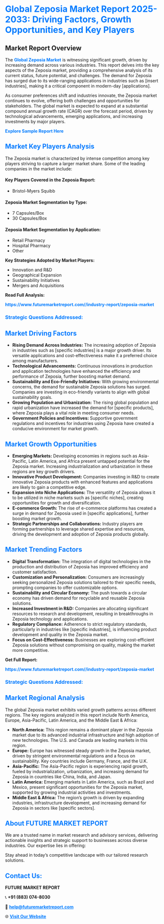 <h1 style="color: #007BFF;">Global Zeposia Market Report 2025-2033: Driving Factors, Growth Opportunities, and Key Players</h1>

<section id="overview">
<h2>Market Report Overview</h2>
<p>The <a href="https://www.futuremarketreport.com//industry-report/zeposia-market" style="color: #007BFF; text-decoration: none;"><strong>Global Zeposia Market</strong></a> is witnessing significant growth, driven by increasing demand across various industries. This report delves into the key aspects of the Zeposia market, providing a comprehensive analysis of its current status, future potential, and challenges. The demand for Zeposia has surged due to its wide-ranging applications in industries such as [insert industries], making it a critical component in modern-day [applications].</p>
<p>As consumer preferences shift and industries innovate, the Zeposia market continues to evolve, offering both challenges and opportunities for stakeholders. The global market is expected to expand at a substantial compound annual growth rate (CAGR) over the forecast period, driven by technological advancements, emerging applications, and increasing investments by major players.</p>
</section>

<section id="overview">
<p><a href="https://www.futuremarketreport.com//request-sample/reportId=79557" style="color: #007BFF; text-decoration: none;"><strong>Explore Sample Report Here</strong></a></p>
</section>

<section id="key-players">
<h2 style="color: #007BFF;">Market Key Players Analysis</h2>
<p>The Zeposia market is characterized by intense competition among key players striving to capture a larger market share. Some of the leading companies in the market include:</p>
<h4>Key Players Covered in the Zeposia Report:</h4>
<ul><li>Bristol-Myers Squibb</li></ul>
<h4>Zeposia Market Segmentation by Type:</h4>
<ul><li>7 Capsules/Box</li><li>30 Capsules/Box</li></ul>

<h4>Zeposia Market Segmentation by Application:</h4>
<ul><li>Retail Pharmacy</li><li>Hospital Pharmacy</li><li>Other</li></ul>
<p><strong>Key Strategies Adopted by Market Players:</strong></p>
<ul>
<li>Innovation and R&D</li>
<li>Geographical Expansion</li>
<li>Sustainability Initiatives</li>
<li>Mergers and Acquisitions</li>
</ul>
</section>

<section>
<p><strong>Read Full Analysis: </strong></p><a href="https://www.futuremarketreport.com//industry-report/zeposia-market" style="color: #007BFF; text-decoration: none;"><strong>https://www.futuremarketreport.com//industry-report/zeposia-market</strong></a>
<h3 style="color: #007BFF;">Strategic Questions Addressed:</h3>
</section>

<section id="driving-factors">
<h2 style="color: #007BFF;">Market Driving Factors</h2>
<ul>
<li><strong>Rising Demand Across Industries:</strong> The increasing adoption of Zeposia in industries such as [specific industries] is a major growth driver. Its versatile applications and cost-effectiveness make it a preferred choice among manufacturers.</li>
<li><strong>Technological Advancements:</strong> Continuous innovations in production and application technologies have enhanced the efficiency and performance of Zeposia, further boosting market demand.</li>
<li><strong>Sustainability and Eco-Friendly Initiatives:</strong> With growing environmental concerns, the demand for sustainable Zeposia solutions has surged. Companies are investing in eco-friendly variants to align with global sustainability goals.</li>
<li><strong>Growing Population and Urbanization:</strong> The rising global population and rapid urbanization have increased the demand for [specific products], where Zeposia plays a vital role in meeting consumer needs.</li>
<li><strong>Government Policies and Incentives:</strong> Supportive government regulations and incentives for industries using Zeposia have created a conducive environment for market growth.</li>
</ul>
</section>

<section id="growth-opportunities">
<h2 style="color: #007BFF;">Market Growth Opportunities</h2>
<ul>
<li><strong>Emerging Markets:</strong> Developing economies in regions such as Asia-Pacific, Latin America, and Africa present untapped potential for the Zeposia market. Increasing industrialization and urbanization in these regions are key growth drivers.</li>
<li><strong>Innovative Product Development:</strong> Companies investing in R&D to create innovative Zeposia products with enhanced features and applications are likely to gain a competitive edge.</li>
<li><strong>Expansion into Niche Applications:</strong> The versatility of Zeposia allows it to be utilized in niche markets such as [specific niches], creating opportunities for growth and diversification.</li>
<li><strong>E-commerce Growth:</strong> The rise of e-commerce platforms has created a surge in demand for Zeposia used in [specific applications], further boosting market growth.</li>
<li><strong>Strategic Partnerships and Collaborations:</strong> Industry players are forming partnerships to leverage shared expertise and resources, driving the development and adoption of Zeposia products globally.</li>
</ul>
</section>

<section id="trending-factors">
<h2 style="color: #007BFF;">Market Trending Factors</h2>
<ul>
<li><strong>Digital Transformation:</strong> The integration of digital technologies in the production and distribution of Zeposia has improved efficiency and customer satisfaction.</li>
<li><strong>Customization and Personalization:</strong> Consumers are increasingly seeking personalized Zeposia solutions tailored to their specific needs, prompting companies to offer customizable options.</li>
<li><strong>Sustainability and Circular Economy:</strong> The push towards a circular economy has driven demand for recyclable and reusable Zeposia solutions.</li>
<li><strong>Increased Investment in R&D:</strong> Companies are allocating significant resources to research and development, resulting in breakthroughs in Zeposia technology and applications.</li>
<li><strong>Regulatory Compliance:</strong> Adherence to strict regulatory standards, particularly in industries like [specific industries], is influencing product development and quality in the Zeposia market.</li>
<li><strong>Focus on Cost-Effectiveness:</strong> Businesses are exploring cost-efficient Zeposia solutions without compromising on quality, making the market more competitive.</li>
</ul>
</section>

<section>
<p><strong>Get Full Report: </strong></p><a href="https://www.futuremarketreport.com//industry-report/zeposia-market" style="color: #007BFF; text-decoration: none;"><strong>https://www.futuremarketreport.com//industry-report/zeposia-market</strong></a>
<h3 style="color: #007BFF;">Strategic Questions Addressed:</h3>
</section>


<section id="regional-analysis">
<h2 style="color: #007BFF;">Market Regional Analysis</h2>
<p>The global Zeposia market exhibits varied growth patterns across different regions. The key regions analyzed in this report include North America, Europe, Asia-Pacific, Latin America, and the Middle East & Africa:</p>
<ul>
<li><strong>North America:</strong> This region remains a dominant player in the Zeposia market due to its advanced industrial infrastructure and high adoption of new technologies. The U.S. and Canada are leading markets in this region.</li>
<li><strong>Europe:</strong> Europe has witnessed steady growth in the Zeposia market, driven by stringent environmental regulations and a focus on sustainability. Key countries include Germany, France, and the U.K.</li>
<li><strong>Asia-Pacific:</strong> The Asia-Pacific region is experiencing rapid growth, fueled by industrialization, urbanization, and increasing demand for Zeposia in countries like China, India, and Japan.</li>
<li><strong>Latin America:</strong> Emerging markets in Latin America, such as Brazil and Mexico, present significant opportunities for the Zeposia market, supported by growing industrial activities and investments.</li>
<li><strong>Middle East & Africa:</strong> The region’s growth is driven by expanding industries, infrastructure development, and increasing demand for Zeposia in sectors like [specific sectors].</li>
</ul>
</section>

<footer>
<h2 style="color: #007BFF;">About FUTURE MARKET REPORT</h2>
<p>We are a trusted name in market research and advisory services, delivering actionable insights and strategic support to businesses across diverse industries. Our expertise lies in offering:</p>

<p>Stay ahead in today’s competitive landscape with our tailored research solutions.</p>

<h2 style="color: #007BFF;">Contact Us:</h2>
<p><strong>FUTURE MARKET REPORT</strong></p>
<p>📞 <strong>+91 (883) 074-8030</strong></p>
<p>📧 <strong><a href="mailto:help@futuremarketreport.com" style="color: #007BFF;">help@futuremarketreport.com</a></strong></p>
<p>🌐 <strong><a href="https://www.futuremarketreport.com/" style="color: #007BFF;">Visit Our Website</a></strong></p>
</footer>